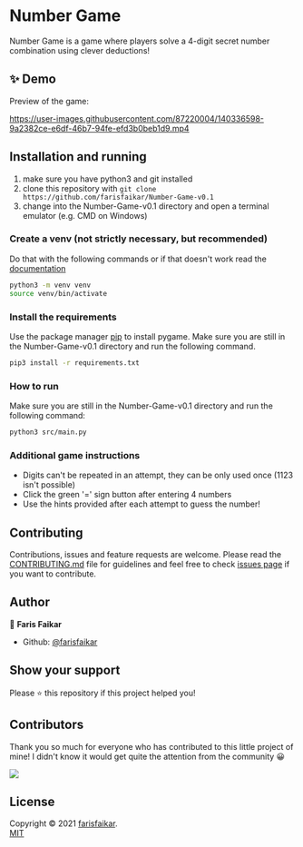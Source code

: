 # Number Game
Number Game is a game where players solve a 4-digit secret number combination using clever deductions!

## ✨ Demo

Preview of the game:

https://user-images.githubusercontent.com/87220004/140336598-9a2382ce-e6df-46b7-94fe-efd3b0beb1d9.mp4

## Installation and running

1. make sure you have python3 and git installed
2. clone this repository with `git clone https://github.com/farisfaikar/Number-Game-v0.1`
3. change into the Number-Game-v0.1 directory and open a terminal emulator (e.g. CMD on Windows)

### Create a venv (not strictly necessary, but recommended)

Do that with the following commands or if that doesn't work read the [documentation](https://docs.python.org/3/library/venv.html#creating-virtual-environments)

```sh
python3 -m venv venv
source venv/bin/activate
```

### Install the requirements
Use the package manager [pip](https://pypi.org/project/pip/) to install pygame.
Make sure you are still in the Number-Game-v0.1 directory and run the following command.
 
```sh
pip3 install -r requirements.txt
```

### How to run
Make sure you are still in the Number-Game-v0.1 directory and run the following command:

```sh
python3 src/main.py
```

### Additional game instructions
- Digits can't be repeated in an attempt, they can be only used once (1123 isn't possible)
- Click the green '=' sign button after entering 4 numbers
- Use the hints provided after each attempt to guess the number!

## Contributing

Contributions, issues and feature requests are welcome. Please read the [CONTRIBUTING.md](https://github.com/farisfaikar/Number-Game-v0.1/blob/master/CONTRIBUTING.md) file for guidelines and feel free to check [issues page](https://github.com/farisfaikar/Number-Game-v0.1/issues) if you want to contribute. 

## Author

👤 **Faris Faikar**

- Github: [@farisfaikar](https://github.com/farisfaikar)

## Show your support

Please ⭐️ this repository if this project helped you!

## Contributors
Thank you so much for everyone who has contributed to this little project of mine! I didn't know it would get quite the attention from the community 😀

<a href="https://github.com/farisfaikar/Number-Game-v0.1/graphs/contributors">
  <img src="https://contrib.rocks/image?repo=farisfaikar/Number-Game-v0.1" />
</a>

## License

Copyright © 2021 [farisfaikar](https://github.com/farisfaikar). <br/>
[MIT](https://choosealicense.com/licenses/mit/)
